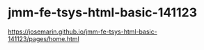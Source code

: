 # jmm-fe-tsys-html-basic-141123

https://josemarin.github.io/jmm-fe-tsys-html-basic-141123/pages/home.html
